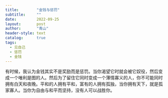 ```yaml
---
title:        "金钱与惩罚"
subtitle:     ""
date:         2022-09-25
layout:       post
author:       "青山"
header-style: text
catalog:      true
tags:
  - 见自己
  - 惩罚
  - 金钱
---
```


有时候，我认为金钱其实不是奖励而是惩罚。当你渴望它时就会被它奴役，然后变成一个唯利是图的人。然后为了留住它同时变成一个薄情寡义的人，你不可能同时拥有白天和夜晚。平和的人拥有平和，富有的人拥有孤独，当你拥有天下，就是孤家寡人。当你为自由与和平而坚持，没有人可以战胜你。